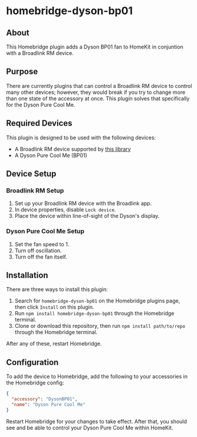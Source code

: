 # homebridge-dyson-bp01

## About
This Homebridge plugin adds a Dyson BP01 fan to HomeKit in conjuntion with a Broadlink RM device.

## Purpose
There are currently plugins that can control a Broadlink RM device to control many other devices; however, they would break if you try to change more than one state of the accessory at once. This plugin solves that specifically for the Dyson Pure Cool Me.

## Required Devices
This plugin is designed to be used with the following devices:
- A Broadlink RM device supported by [this library](https://github.com/kiwi-cam/broadlinkjs-rm)
- A Dyson Pure Cool Me (BP01)

## Device Setup
### Broadlink RM Setup
1. Set up your Broadlink RM device with the Broadlink app.
2. In device properties, disable `Lock device`.
3. Place the device within line-of-sight of the Dyson's display.

### Dyson Pure Cool Me Setup
1. Set the fan speed to 1.
2. Turn off oscillation.
3. Turn off the fan itself.

## Installation
There are three ways to install this plugin:

1. Search for `homebridge-dyson-bp01` on the Homebridge plugins page, then click `Install` on this plugin.
2. Run `npm install homebridge-dyson-bp01` through the Homebridge terminal.
3. Clone or download this repository, then run `npm install path/to/repo` through the Homebridge terminal.

After any of these, restart Homebridge.

## Configuration
To add the device to Homebridge, add the following to your accessories in the Homebridge config:
```json
{
  "accessory": "DysonBP01",
  "name": "Dyson Pure Cool Me"
}
```
Restart Homebridge for your changes to take effect. After that, you should see and be able to control your Dyson Pure Cool Me within HomeKit.
